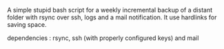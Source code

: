 A simple stupid bash script for a weekly incremental backup of a distant folder with rsync over ssh, logs and a mail notification.
It use hardlinks for saving space.

dependencies : rsync, ssh (with properly configured keys) and mail
